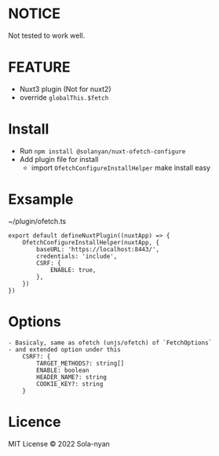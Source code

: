 # NOTICE

Not tested to work well.


# FEATURE

- Nuxt3 plugin (Not for nuxt2)
- override `globalThis.$fetch` 

# Install

- Run `npm install @solanyan/nuxt-ofetch-configure`
- Add plugin file for install
    - import `OfetchConfigureInstallHelper` make install easy

# Exsample
~/plugin/ofetch.ts

    export default defineNuxtPlugin((nuxtApp) => {
        OfetchConfigureInstallHelper(nuxtApp, {
            baseURL: 'https://localhost:8443/',
            credentials: 'include',
            CSRF: {
                ENABLE: true,
            },
        })
    })

# Options
    - Basicaly, same as ofetch (unjs/ofetch) of `FetchOptions`
    - and extended option under this
        CSRF?: {
            TARGET_METHODS?: string[]
            ENABLE: boolean
            HEADER_NAME?: string
            COOKIE_KEY?: string
        }
# Licence
MIT License © 2022 Sola-nyan

